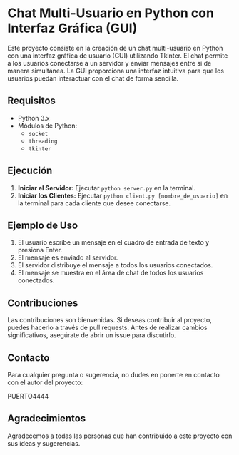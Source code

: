 # Chat Multi-Usuario en Python con Interfaz Gráfica (GUI)

Este proyecto consiste en la creación de un chat multi-usuario en Python con una interfaz gráfica de usuario (GUI) utilizando Tkinter. El chat permite a los usuarios conectarse a un servidor y enviar mensajes entre sí de manera simultánea. La GUI proporciona una interfaz intuitiva para que los usuarios puedan interactuar con el chat de forma sencilla.

## Requisitos

- Python 3.x
- Módulos de Python:
  - `socket`
  - `threading`
  - `tkinter`

## Ejecución

1. **Iniciar el Servidor:** Ejecutar `python server.py` en la terminal.
2. **Iniciar los Clientes:** Ejecutar `python client.py [nombre_de_usuario]` en la terminal para cada cliente que desee conectarse.

## Ejemplo de Uso

1. El usuario escribe un mensaje en el cuadro de entrada de texto y presiona Enter.
2. El mensaje es enviado al servidor.
3. El servidor distribuye el mensaje a todos los usuarios conectados.
4. El mensaje se muestra en el área de chat de todos los usuarios conectados.

## Contribuciones

Las contribuciones son bienvenidas. Si deseas contribuir al proyecto, puedes hacerlo a través de pull requests. Antes de realizar cambios significativos, asegúrate de abrir un issue para discutirlo.

## Contacto

Para cualquier pregunta o sugerencia, no dudes en ponerte en contacto con el autor del proyecto:

PUERTO4444 

## Agradecimientos

Agradecemos a todas las personas que han contribuido a este proyecto con sus ideas y sugerencias.
